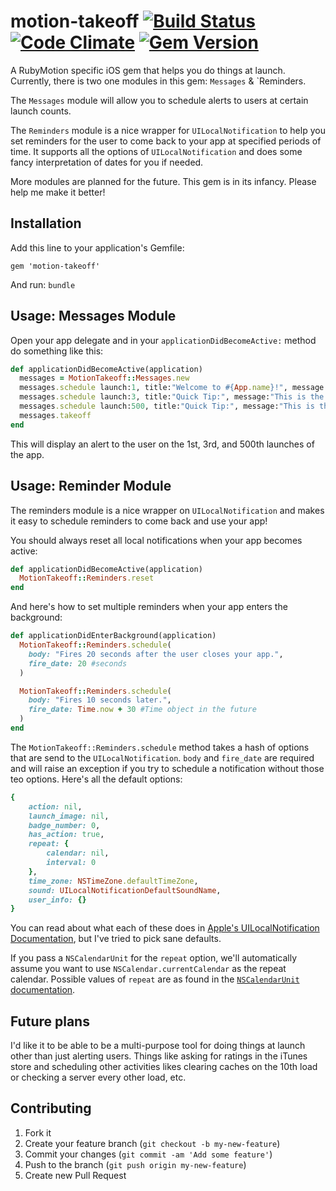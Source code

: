# motion-takeoff [![Build Status](https://travis-ci.org/MohawkApps/motion-takeoff.png)](https://travis-ci.org/MohawkApps/motion-takeoff) [![Code Climate](https://codeclimate.com/github/MohawkApps/motion-takeoff.png)](https://codeclimate.com/github/MohawkApps/motion-takeoff) [![Gem Version](https://badge.fury.io/rb/motion-takeoff.png)](http://badge.fury.io/rb/motion-takeoff)

A RubyMotion specific iOS gem that helps you do things at launch. Currently, there is two one modules in this gem: `Messages` & `Reminders.

The `Messages` module will allow you to schedule alerts to users at certain launch counts.

The `Reminders` module is a nice wrapper for `UILocalNotification` to help you set reminders for the user to come back to your app at specified periods of time. It supports all the options of `UILocalNotification` and does some fancy interpretation of dates for you if needed.

More modules are planned for the future. This gem is in its infancy. Please help me make it better!

## Installation

Add this line to your application's Gemfile:

    gem 'motion-takeoff'

And run: `bundle`

## Usage: Messages Module

Open your app delegate and in your `applicationDidBecomeActive:` method do something like this:

```ruby
def applicationDidBecomeActive(application)
  messages = MotionTakeoff::Messages.new
  messages.schedule launch:1, title:"Welcome to #{App.name}!", message:"Thanks for checking it out!"
  messages.schedule launch:3, title:"Quick Tip:", message:"This is the 3rd time you've launched this application!"
  messages.schedule launch:500, title:"Quick Tip:", message:"This is the 500th time you've launched this application!"
  messages.takeoff
end
```
This will display an alert to the user on the 1st, 3rd, and 500th launches of the app.

## Usage: Reminder Module

The reminders module is a nice wrapper on `UILocalNotification` and makes it easy to schedule reminders to come back and use your app!

You should always reset all local notifications when your app becomes active:

```ruby
def applicationDidBecomeActive(application)
  MotionTakeoff::Reminders.reset
end
```

And here's how to set multiple reminders when your app enters the background:

```ruby
def applicationDidEnterBackground(application)
  MotionTakeoff::Reminders.schedule(
    body: "Fires 20 seconds after the user closes your app.",
    fire_date: 20 #seconds
  )

  MotionTakeoff::Reminders.schedule(
    body: "Fires 10 seconds later.",
    fire_date: Time.now + 30 #Time object in the future
  )
end
```

The `MotionTakeoff::Reminders.schedule` method takes a hash of options that are send to the `UILocalNotification`. `body` and `fire_date` are required and will raise an exception if you try to schedule a notification without those teo options. Here's all the default options:

```ruby
{
    action: nil,
    launch_image: nil,
    badge_number: 0,
    has_action: true,
    repeat: {
        calendar: nil,
        interval: 0
    },
    time_zone: NSTimeZone.defaultTimeZone,
    sound: UILocalNotificationDefaultSoundName,
    user_info: {}
}
```

You can read about what each of these does in [Apple's UILocalNotification Documentation](https://developer.apple.com/library/IOs/documentation/iPhone/Reference/UILocalNotification_Class/Reference/Reference.html), but I've tried to pick sane defaults.

If you pass a `NSCalendarUnit` for the `repeat` option, we'll automatically assume you want to use `NSCalendar.currentCalendar` as the repeat calendar. Possible values of `repeat` are as found in the [`NSCalendarUnit` documentation](https://developer.apple.com/library/IOs/documentation/Cocoa/Reference/Cocoa/Reference/Foundation/Classes/NSCalendar_Class/Reference/NSCalendar.html#//apple_ref/doc/c_ref/NSCalendarUnit).

## Future plans

I'd like it to be able to be a multi-purpose tool for doing things at launch other than just alerting users. Things like asking for ratings in the iTunes store and scheduling other activities likes clearing caches on the 10th load or checking a server every other load, etc.

## Contributing

1. Fork it
2. Create your feature branch (`git checkout -b my-new-feature`)
3. Commit your changes (`git commit -am 'Add some feature'`)
4. Push to the branch (`git push origin my-new-feature`)
5. Create new Pull Request
